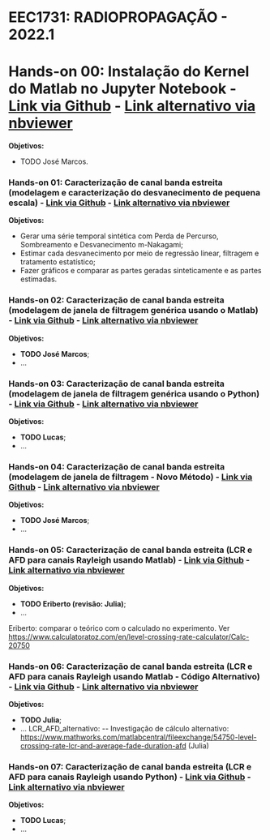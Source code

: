 # EEC1731: RADIOPROPAGAÇÃO - 2022.1

# Hands-on 00: Instalação do Kernel do Matlab no Jupyter Notebook - [Link via Github](https://github.com/vicentesousa/EEC1731/blob/main/h01_parte_03.ipynb)  - [Link alternativo via nbviewer](https://nbviewer.jupyter.org/github/vicentesousa/EEC1731/blob/main/h01_parte_03.ipynb)

**Objetivos:**
- TODO José Marcos.

### Hands-on 01: Caracterização de canal banda estreita (modelagem e caracterização do desvanecimento de pequena escala) - [Link via Github](https://github.com/vicentesousa/EEC1731/blob/main/h01_parte_03.ipynb)  - [Link alternativo via nbviewer](https://nbviewer.jupyter.org/github/vicentesousa/EEC1731/blob/main/h01_parte_03.ipynb)

**Objetivos:**
- Gerar uma série temporal sintética com Perda de Percurso, Sombreamento e Desvanecimento m-Nakagami;
- Estimar cada desvanecimento por meio de regressão linear, filtragem e tratamento estatístico;
- Fazer gráficos e comparar as partes geradas sinteticamente e as partes estimadas.


### Hands-on 02: Caracterização de canal banda estreita (modelagem de janela de filtragem genérica usando o Matlab) - [Link via Github](https://github.com/vicentesousa/EEC1731/blob/main/h01_parte_03.ipynb)  - [Link alternativo via nbviewer](https://nbviewer.jupyter.org/github/vicentesousa/EEC1731/blob/main/h01_parte_03.ipynb)

**Objetivos:**
- **TODO José Marcos**;
- ...

### Hands-on 03: Caracterização de canal banda estreita (modelagem de janela de filtragem genérica usando o Python) - [Link via Github](https://github.com/vicentesousa/EEC1731/blob/main/h01_parte_03.ipynb)  - [Link alternativo via nbviewer](https://nbviewer.jupyter.org/github/vicentesousa/EEC1731/blob/main/h01_parte_03.ipynb)

**Objetivos:**
- **TODO Lucas**;
- ...


### Hands-on 04: Caracterização de canal banda estreita (modelagem de janela de filtragem - Novo Método) - [Link via Github](https://github.com/vicentesousa/EEC1731/blob/main/h01_parte_03.ipynb)  - [Link alternativo via nbviewer](https://nbviewer.jupyter.org/github/vicentesousa/EEC1731/blob/main/h01_parte_03.ipynb)

**Objetivos:**
- **TODO José Marcos**;
- ...

### Hands-on 05: Caracterização de canal banda estreita (LCR e AFD para canais Rayleigh usando Matlab) - [Link via Github](https://github.com/vicentesousa/EEC1731/blob/main/h01_parte_03.ipynb)  - [Link alternativo via nbviewer](https://nbviewer.jupyter.org/github/vicentesousa/EEC1731/blob/main/h01_parte_03.ipynb)

**Objetivos:**
- **TODO Eriberto (revisão: Julia)**;
- ...

Eriberto: comparar o teórico com o calculado no experimento. Ver https://www.calculatoratoz.com/en/level-crossing-rate-calculator/Calc-20750

### Hands-on 06: Caracterização de canal banda estreita (LCR e AFD para canais Rayleigh usando Matlab - Código Alternativo) - [Link via Github](https://github.com/vicentesousa/EEC1731/blob/main/h01_parte_03.ipynb)  - [Link alternativo via nbviewer](https://nbviewer.jupyter.org/github/vicentesousa/EEC1731/blob/main/h01_parte_03.ipynb)

**Objetivos:**
- **TODO Julia**;
- ...
LCR_AFD_alternativo:
-- Investigação de cálculo alternativo: https://www.mathworks.com/matlabcentral/fileexchange/54750-level-crossing-rate-lcr-and-average-fade-duration-afd (Julia)

### Hands-on 07: Caracterização de canal banda estreita (LCR e AFD para canais Rayleigh usando Python) - [Link via Github](https://github.com/vicentesousa/EEC1731/blob/main/h01_parte_03.ipynb)  - [Link alternativo via nbviewer](https://nbviewer.jupyter.org/github/vicentesousa/EEC1731/blob/main/h01_parte_03.ipynb)

**Objetivos:**
- **TODO Lucas**;
- ...
